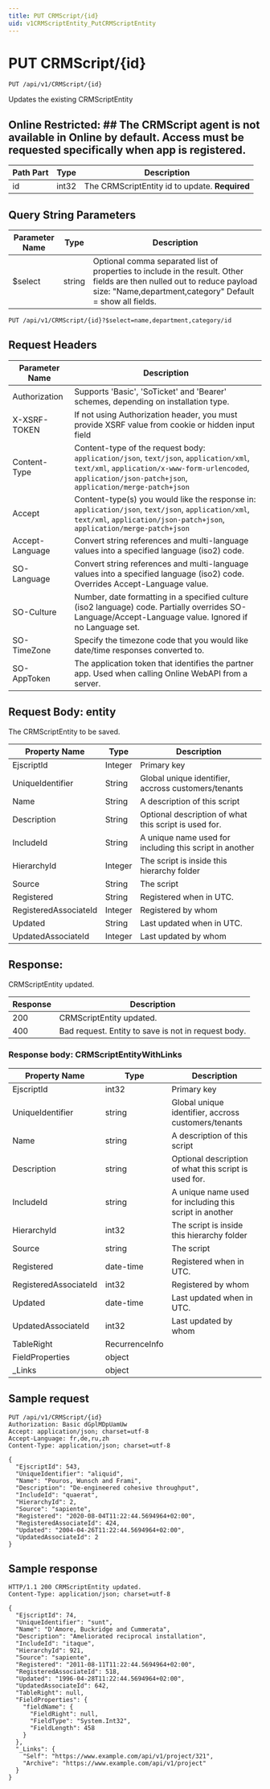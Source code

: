 ```yaml
---
title: PUT CRMScript/{id}
uid: v1CRMScriptEntity_PutCRMScriptEntity
---
```


# PUT CRMScript/{id}

```http
PUT /api/v1/CRMScript/{id}
```

Updates the existing CRMScriptEntity


## Online Restricted: ## The CRMScript agent is not available in Online by default. Access must be requested specifically when app is registered.





| Path Part | Type | Description |
|-----------|------|-------------|
| id | int32 | The CRMScriptEntity id to update. **Required** |


## Query String Parameters

| Parameter Name | Type |  Description |
|----------------|------|--------------|
| $select | string |  Optional comma separated list of properties to include in the result. Other fields are then nulled out to reduce payload size: "Name,department,category" Default = show all fields. |

```http
PUT /api/v1/CRMScript/{id}?$select=name,department,category/id
```


## Request Headers

| Parameter Name | Description |
|----------------|-------------|
| Authorization  | Supports 'Basic', 'SoTicket' and 'Bearer' schemes, depending on installation type. |
| X-XSRF-TOKEN   | If not using Authorization header, you must provide XSRF value from cookie or hidden input field |
| Content-Type | Content-type of the request body: `application/json`, `text/json`, `application/xml`, `text/xml`, `application/x-www-form-urlencoded`, `application/json-patch+json`, `application/merge-patch+json` |
| Accept         | Content-type(s) you would like the response in: `application/json`, `text/json`, `application/xml`, `text/xml`, `application/json-patch+json`, `application/merge-patch+json` |
| Accept-Language | Convert string references and multi-language values into a specified language (iso2) code. |
| SO-Language | Convert string references and multi-language values into a specified language (iso2) code. Overrides Accept-Language value. |
| SO-Culture | Number, date formatting in a specified culture (iso2 language) code. Partially overrides SO-Language/Accept-Language value. Ignored if no Language set. |
| SO-TimeZone | Specify the timezone code that you would like date/time responses converted to. |
| SO-AppToken | The application token that identifies the partner app. Used when calling Online WebAPI from a server. |

## Request Body: entity 

The CRMScriptEntity to be saved. 

| Property Name | Type |  Description |
|----------------|------|--------------|
| EjscriptId | Integer | Primary key |
| UniqueIdentifier | String | Global unique identifier, accross customers/tenants |
| Name | String | A description of this script |
| Description | String | Optional description of what this script is used for. |
| IncludeId | String | A unique name used for including this script in another |
| HierarchyId | Integer | The script is inside this hierarchy folder |
| Source | String | The script |
| Registered | String | Registered when  in UTC. |
| RegisteredAssociateId | Integer | Registered by whom |
| Updated | String | Last updated when  in UTC. |
| UpdatedAssociateId | Integer | Last updated by whom |

## Response:

CRMScriptEntity updated.

| Response | Description |
|----------------|-------------|
| 200 | CRMScriptEntity updated. |
| 400 | Bad request. Entity to save is not in request body. |

### Response body: CRMScriptEntityWithLinks

| Property Name | Type |  Description |
|----------------|------|--------------|
| EjscriptId | int32 | Primary key |
| UniqueIdentifier | string | Global unique identifier, accross customers/tenants |
| Name | string | A description of this script |
| Description | string | Optional description of what this script is used for. |
| IncludeId | string | A unique name used for including this script in another |
| HierarchyId | int32 | The script is inside this hierarchy folder |
| Source | string | The script |
| Registered | date-time | Registered when  in UTC. |
| RegisteredAssociateId | int32 | Registered by whom |
| Updated | date-time | Last updated when  in UTC. |
| UpdatedAssociateId | int32 | Last updated by whom |
| TableRight | RecurrenceInfo |  |
| FieldProperties | object |  |
| _Links | object |  |

## Sample request

```http!
PUT /api/v1/CRMScript/{id}
Authorization: Basic dGplMDpUamUw
Accept: application/json; charset=utf-8
Accept-Language: fr,de,ru,zh
Content-Type: application/json; charset=utf-8

{
  "EjscriptId": 543,
  "UniqueIdentifier": "aliquid",
  "Name": "Pouros, Wunsch and Frami",
  "Description": "De-engineered cohesive throughput",
  "IncludeId": "quaerat",
  "HierarchyId": 2,
  "Source": "sapiente",
  "Registered": "2020-08-04T11:22:44.5694964+02:00",
  "RegisteredAssociateId": 424,
  "Updated": "2004-04-26T11:22:44.5694964+02:00",
  "UpdatedAssociateId": 2
}
```

## Sample response

```http_
HTTP/1.1 200 CRMScriptEntity updated.
Content-Type: application/json; charset=utf-8

{
  "EjscriptId": 74,
  "UniqueIdentifier": "sunt",
  "Name": "D'Amore, Buckridge and Cummerata",
  "Description": "Ameliorated reciprocal installation",
  "IncludeId": "itaque",
  "HierarchyId": 921,
  "Source": "sapiente",
  "Registered": "2011-08-11T11:22:44.5694964+02:00",
  "RegisteredAssociateId": 518,
  "Updated": "1996-04-28T11:22:44.5694964+02:00",
  "UpdatedAssociateId": 642,
  "TableRight": null,
  "FieldProperties": {
    "fieldName": {
      "FieldRight": null,
      "FieldType": "System.Int32",
      "FieldLength": 458
    }
  },
  "_Links": {
    "Self": "https://www.example.com/api/v1/project/321",
    "Archive": "https://www.example.com/api/v1/project"
  }
}
```